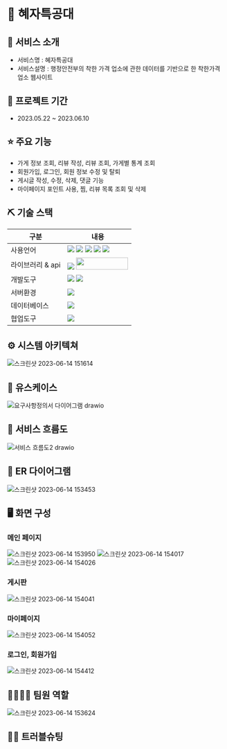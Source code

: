 <h1>🏪 혜자특공대</h1>

<h2>👀 서비스 소개</h2>

- 서비스명 : 혜자특공대
- 서비스설명 : 행정안전부의 착한 가격 업소에 관한 데이터를 기반으로 한 착한가격 업소 웹사이트 
<h2>📅 프로젝트 기간</h2>

- 2023.05.22 ~ 2023.06.10
<h2>⭐ 주요 기능</h2>

- 가게 정보 조회, 리뷰 작성, 리뷰 조회, 가게별 통계 조회
- 회원가입, 로그인, 회원 정보 수정 및 탈퇴
- 게시글 작성, 수정, 삭제, 댓글 기능
- 마이페이지 포인트 사용, 찜, 리뷰 목록 조회 및 삭제
<h2>⛏ 기술 스택</h2>

|구분|내용|
|---|---|
|사용언어| <img src="https://img.shields.io/badge/python-3776AB?style=for-the-badge&logo=python&logoColor=white"> <img src="https://img.shields.io/badge/java-007396?style=for-the-badge&logo=java&logoColor=white"> <img src="https://img.shields.io/badge/html5-E34F26?style=for-the-badge&logo=html5&logoColor=white"> <img src="https://img.shields.io/badge/css-1572B6?style=for-the-badge&logo=css3&logoColor=white"> <img src="https://img.shields.io/badge/javascript-F7DF1E?style=for-the-badge&logo=javascript&logoColor=black"> |
|라이브러리 & api| <img src="https://img.shields.io/badge/chart.js-FF6384?style=for-the-badge&logo=chart.js&logoColor=white"> <img src="https://github.com/2022-SMHRD-KDT-DCX-BigData-6/GoodPrice_team/assets/59677796/28459b63-5d46-4c48-93aa-ce3c9298b0a4" style="width:120px; height:28px;"> |
|개발도구| <img src="https://img.shields.io/badge/eclipse-2C2255?style=for-the-badge&logo=eclipse&logoColor=white"> <img src="https://img.shields.io/badge/jupyter-F37626?style=for-the-badge&logo=jupyter&logoColor=white"> |
|서버환경| <img src="https://img.shields.io/badge/apache tomcat-E61845?style=for-the-badge&logo=apache tomcat&logoColor=white"> |
|데이터베이스| <img src="https://img.shields.io/badge/oracle 11g-F80000?style=for-the-badge&logo=oracle&logoColor=white"> |
|협업도구| <img src="https://img.shields.io/badge/github-181717?style=for-the-badge&logo=github&logoColor=white"> |
<h2>⚙ 시스템 아키텍쳐</h2>

![스크린샷 2023-06-14 151614](https://github.com/2022-SMHRD-KDT-DCX-BigData-6/GoodPrice_team/assets/118976882/51d23d87-c991-413c-b8e3-4f8b11db282f)

<h2>📌 유스케이스</h2>

![요구사항정의서 다이어그램 drawio](https://github.com/2022-SMHRD-KDT-DCX-BigData-6/GoodPrice_team/assets/118976882/36945da6-3633-421a-b903-b9eb5758addf)

<h2>📌 서비스 흐름도</h2>

![서비스 흐름도2 drawio](https://github.com/2022-SMHRD-KDT-DCX-BigData-6/GoodPrice_team/assets/118976882/3cee0c1b-04f6-4176-aaf4-7f3927494075)

<h2>📌 ER 다이어그램</h2>

![스크린샷 2023-06-14 153453](https://github.com/2022-SMHRD-KDT-DCX-BigData-6/GoodPrice_team/assets/118976882/2ed6a4c4-13ae-479a-9d9e-cb9e56c56cf2)

<h2>🖥 화면 구성</h2>

<h3>메인 페이지</h3>

![스크린샷 2023-06-14 153950](https://github.com/2022-SMHRD-KDT-DCX-BigData-6/GoodPrice_team/assets/118976882/79cbb028-910d-4eab-83a4-0a91dd10f3c5)
![스크린샷 2023-06-14 154017](https://github.com/2022-SMHRD-KDT-DCX-BigData-6/GoodPrice_team/assets/118976882/1f5d32bb-5c9d-48ea-a8c3-e3c9cf69b71b)
![스크린샷 2023-06-14 154026](https://github.com/2022-SMHRD-KDT-DCX-BigData-6/GoodPrice_team/assets/118976882/be00cbfa-477a-414e-addf-508bd5853ad2)
<h3>게시판</h3>

![스크린샷 2023-06-14 154041](https://github.com/2022-SMHRD-KDT-DCX-BigData-6/GoodPrice_team/assets/118976882/f1728a8c-5cda-44ae-93b6-da3b8ad3d3e5)
<h3>마이페이지</h3>

![스크린샷 2023-06-14 154052](https://github.com/2022-SMHRD-KDT-DCX-BigData-6/GoodPrice_team/assets/118976882/df7bbf80-105a-4ddf-9ceb-6f3f91030cff)
<h3>로그인, 회원가입</h3>

![스크린샷 2023-06-14 154412](https://github.com/2022-SMHRD-KDT-DCX-BigData-6/GoodPrice_team/assets/118976882/9f63a4b8-bfce-4365-8ca0-6c088b2de789)

<h2>👨‍👩‍👦‍👦 팀원 역할</h2>

![스크린샷 2023-06-14 153624](https://github.com/2022-SMHRD-KDT-DCX-BigData-6/GoodPrice_team/assets/118976882/4a261889-fd5a-4165-9bc2-c3a358457382)

<h2>🤾‍♂️ 트러블슈팅</h2>

